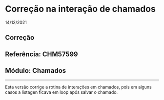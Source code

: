 # Correção na interação de chamados
14/12/2021
## Correção
## Referência: CHM57599
## Módulo: Chamados
***

Esta versão corrige a rotina de interações em chamados, pois em alguns casos a listagen ficava em loop após salvar o chamado.